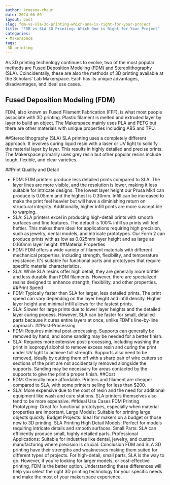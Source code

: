 ```yaml
---
author: kroesna-chour
date: 2024-06-09
layout: post
slug: fdm-vs-sla-3d-printing-which-one-is-right-for-your-project
title: "FDM vs SLA 3D Printing: Which One is Right for Your Project"
categories:
- Makerspace
tags:
-3D printing
---
```


As 3D printing technology continues to evolve, two of the most popular methods are Fused Deposition Modeling (FDM) and Stereolithography (SLA). Coincidentally, these are also the methods of 3D printing available at the Scholars’ Lab Makerspace. Each has its unique advantages, disadvantages, and ideal use cases. 

## Fused Deposition Modeling (FDM)
FDM, also known as Fused Filament Fabrication (FFF), is what most people associate with 3D printing. Plastic filament is melted and extruded layer by layer to build an object. The Makerspace mainly uses PLA and PETG but there are other materials with unique properties including ABS and TPU.

##Stereolithography (SLA)
SLA printing uses a completely different approach. It involves curing liquid resin with a laser or UV light to solidify the material layer by layer. This results in highly detailed and precise prints. The Makerspace primarily uses grey resin but other popular resins include tough, flexible, and clear varieties.

##Print Quality and Detail
* FDM: FDM printers produce less detailed prints compared to SLA. The layer lines are more visible, and the resolution is lower, making it less suitable for intricate designs. The lowest layer height our Prusa Mk4 can produce is 0.05mm and the highest is 0.30mm. Infill can be increased to make the print feel heavier but will have a diminishing return on structural integrity. Additionally, higher infill prints are more susceptible to warping.
* SLA: SLA printers excel in producing high-detail prints with smooth surfaces and fine features. The default is 100%  infill so prints will feel heftier. This makes them ideal for applications requiring high precision, such as jewelry, dental models, and intricate prototypes. Our Form 2 can produce prints with as low as 0.025mm layer height and as large as 0.160mm layer height.
##Material Properties
* FDM: FDM offers a wide variety of filament materials with different mechanical properties, including strength, flexibility, and temperature resistance. It's suitable for functional parts and prototypes that require specific material characteristics.
* SLA: While SLA resins offer high detail, they are generally more brittle and less durable than FDM filaments. However, there are specialized resins designed to enhance strength, flexibility, and other properties.
##Print Speed
* FDM: Typically faster than SLA for larger, less detailed prints. The print speed can vary depending on the layer height and infill density. Higher layer height and minimal infill allows for the fastest prints.
* SLA: Slower for large prints due to lower layer heights and the detailed layer curing process. However, SLA can be faster for small, detailed parts because it cures entire layers at once, unlike FDM's line-by-line approach.
##Post-Processing
* FDM: Requires minimal post-processing. Supports can generally be removed by hand, and some sanding may be needed for a better finish.
* SLA: Requires more extensive post-processing, including washing the print in isopropyl alcohol to remove excess resin and curing the print under UV light to achieve full strength. Supports also need to be removed, ideally by cutting them off with a sharp pair of wire cutters so sections of the print are not accidentally removed alongside the supports. Sanding may be necessary for areas contacted by the supports to give the print a proper finish.
##Cost
* FDM: Generally more affordable. Printers and filament are cheaper compared to SLA, with some printers selling for less than $200. 
* SLA: More expensive due to the cost of resin and the need for additional equipment like wash and cure stations. SLA printers themselves also tend to be more expensive.
##Ideal Use Cases
FDM Printing
Prototyping: Great for functional prototypes, especially when material properties are important.
Large Models: Suitable for printing large objects quickly.
Budget Projects: Ideal for makers on a budget or those new to 3D printing.
SLA Printing
High Detail Models: Perfect for models requiring intricate details and smooth surfaces.
Small Parts: SLA can efficiently produce small, highly detailed parts.
Professional Applications: Suitable for industries like dental, jewelry, and custom manufacturing where precision is crucial.
Conclusion
FDM and SLA 3D printing have their strengths and weaknesses making them suited for different types of projects. For high-detail, small parts, SLA is the way to go. However, if you're looking for larger models, or cost-effective printing, FDM is the better option. Understanding these differences will help you select the right 3D printing technology for your specific needs and make the most of your makerspace experience.

